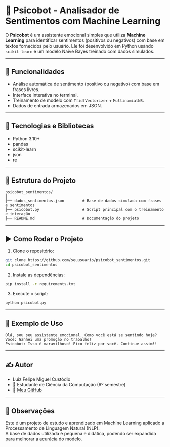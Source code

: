 
# 🤖 Psicobot - Analisador de Sentimentos com Machine Learning

O **Psicobot** é um assistente emocional simples que utiliza **Machine Learning** para identificar sentimentos (positivos ou negativos) com base em textos fornecidos pelo usuário. Ele foi desenvolvido em Python usando `scikit-learn` e um modelo Naive Bayes treinado com dados simulados.

---

## 🚀 Funcionalidades

- Análise automática de sentimento (positivo ou negativo) com base em frases livres.
- Interface interativa no terminal.
- Treinamento de modelo com `TfidfVectorizer` + `MultinomialNB`.
- Dados de entrada armazenados em JSON.

---

## 🧠 Tecnologias e Bibliotecas

- Python 3.10+
- pandas
- scikit-learn
- json
- re

---

## 📁 Estrutura do Projeto

```
psicobot_sentimentos/
│
├── dados_sentimentos.json        # Base de dados simulada com frases e sentimentos
├── psicobot.py                   # Script principal com o treinamento e interação
├── README.md                     # Documentação do projeto
```

---

## ▶️ Como Rodar o Projeto

1. Clone o repositório:
```bash
git clone https://github.com/seuusuario/psicobot_sentimentos.git
cd psicobot_sentimentos
```

2. Instale as dependências:
```bash
pip install -r requirements.txt
```

3. Execute o script:
```bash
python psicobot.py
```

---

## 💬 Exemplo de Uso

```
Olá, sou seu assistente emocional. Como você está se sentindo hoje?
Você: Ganhei uma promoção no trabalho!
Psicobot: Isso é maravilhoso! Fico feliz por você. Continue assim!!
```

---

## ✍️ Autor

- Luiz Felipe Miguel Custódio  
- 📘 Estudante de Ciência da Computação (6º semestre)  
- 🔗 [Meu GitHub](https://github.com/felipe-migui2308)

---

## 📌 Observações

Este é um projeto de estudo e aprendizado em Machine Learning aplicado a Processamento de Linguagem Natural (NLP).  
A base de dados utilizada é pequena e didática, podendo ser expandida para melhorar a acurácia do modelo.
